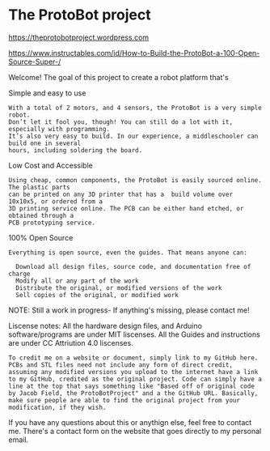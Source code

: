 # The ProtoBot project

https://theprotobotproject.wordpress.com

https://www.instructables.com/id/How-to-Build-the-ProtoBot-a-100-Open-Source-Super-/

Welcome! The goal of this project to create a robot platform that's

Simple and easy to use

    With a total of 2 motors, and 4 sensors, the ProtoBot is a very simple robot.
    Don’t let it fool you, though! You can still do a lot with it, especially with programming. 
    It’s also very easy to build. In our experience, a middleschooler can build one in several
    hours, including soldering the board.

Low Cost and Accessible

    Using cheap, common components, the ProtoBot is easily sourced online. The plastic parts 
    can be printed on any 3D printer that has a  build volume over 10x10x5, or ordered from a
    3D printing service online. The PCB can be either hand etched, or obtained through a 
    PCB prototyping service.

100% Open Source

    Everything is open source, even the guides. That means anyone can:

      Download all design files, source code, and documentation free of charge
      Modify all or any part of the work
      Distribute the original, or modified versions of the work
      Sell copies of the original, or modified work


NOTE: Still a work in progress- If anything's missing, please contact me!

Liscense notes:
    All the hardware design files, and Arduino software/programs are under MIT liscenses. 
    All the Guides and instructions are under CC Attriution 4.0 liscenses. 

    To credit me on a website or document, simply link to my GitHub here. PCBs and STL files need not include any form of direct credit, assuming any modified versions you upload to the internet have a link to my GitHub, credited as the original project. Code can simply have a line at the top that says something like "Based off of original code by Jacob Field, the ProtoBotProject" and a the GitHub URL. Basically, make sure people are able to find the original project from your modification, if they wish.

If you have any questions about this or anythign else, feel free to contact me. There's a contact form on the website that goes directly to my personal email.
